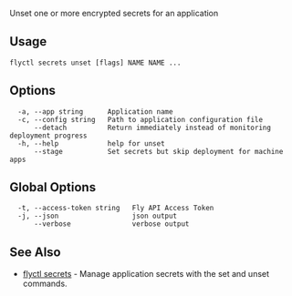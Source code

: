 Unset one or more encrypted secrets for an application

## Usage
~~~
flyctl secrets unset [flags] NAME NAME ...
~~~

## Options

~~~
  -a, --app string      Application name
  -c, --config string   Path to application configuration file
      --detach          Return immediately instead of monitoring deployment progress
  -h, --help            help for unset
      --stage           Set secrets but skip deployment for machine apps
~~~

## Global Options

~~~
  -t, --access-token string   Fly API Access Token
  -j, --json                  json output
      --verbose               verbose output
~~~

## See Also

* [flyctl secrets](/docs/flyctl/secrets/)	 - Manage application secrets with the set and unset commands.

